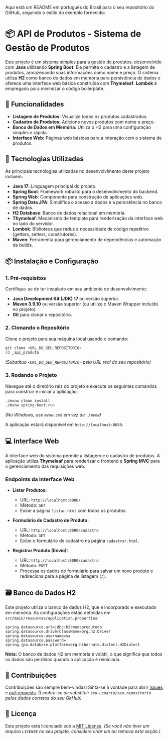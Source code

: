 Aqui está um README em português do Brasil para o seu repositório do GitHub, seguindo o estilo do exemplo fornecido:

# 📦 API de Produtos - Sistema de Gestão de Produtos

Este projeto é um sistema simples para a gestão de produtos, desenvolvido com **Java** utilizando **Spring Boot**. Ele permite o cadastro e a listagem de produtos, armazenando suas informações como nome e preço. O sistema utiliza **H2** como banco de dados em memória para persistência de dados e oferece uma interface web básica construída com **Thymeleaf**. **Lombok** é empregado para minimizar o código boilerplate.

## 🎯 Funcionalidades

  * **Listagem de Produtos:** Visualize todos os produtos cadastrados.
  * **Cadastro de Produtos:** Adicione novos produtos com nome e preço.
  * **Banco de Dados em Memória:** Utiliza o H2 para uma configuração simples e rápida.
  * **Interface Web:** Páginas web básicas para a interação com o sistema de produtos.

## 🚀 Tecnologias Utilizadas

As principais tecnologias utilizadas no desenvolvimento deste projeto incluem:

  * **Java 17**: Linguagem principal do projeto.
  * **Spring Boot**: Framework robusto para o desenvolvimento do backend.
  * **Spring Web**: Componente para construção de aplicações web.
  * **Spring Data JPA**: Simplifica o acesso a dados e a persistência no banco de dados.
  * **H2 Database**: Banco de dados relacional em memória.
  * **Thymeleaf**: Mecanismo de template para renderização da interface web no lado do servidor.
  * **Lombok**: Biblioteca que reduz a necessidade de código repetitivo (getters, setters, construtores).
  * **Maven**: Ferramenta para gerenciamento de dependências e automação de builds.

## 📦 Instalação e Configuração

### 1\. Pré-requisitos

Certifique-se de ter instalado em seu ambiente de desenvolvimento:

  * **Java Development Kit (JDK) 17** ou versão superior.
  * **Maven 3.9.10** ou versão superior (ou utilize o Maven Wrapper incluído no projeto).
  * **Git** para clonar o repositório.

### 2\. Clonando o Repositório

Clone o projeto para sua máquina local usando o comando:

```bash
git clone <URL_DO_SEU_REPOSITORIO>
cd _api_produto
```

*(Substitua `<URL_DO_SEU_REPOSITORIO>` pela URL real do seu repositório)*

### 3\. Rodando o Projeto

Navegue até o diretório raiz do projeto e execute os seguintes comandos para construir e iniciar a aplicação:

```bash
./mvnw clean install
./mvnw spring-boot:run
```

*(No Windows, use `mvnw.cmd` em vez de `./mvnw`)*

A aplicação estará disponível em `http://localhost:8080`.

## 💻 Interface Web

A interface web do sistema permite a listagem e o cadastro de produtos. A aplicação utiliza **Thymeleaf** para renderizar o frontend e **Spring MVC** para o gerenciamento das requisições web.

### Endpoints da Interface Web

  * **Listar Produtos:**

      * URL: `http://localhost:8080/`
      * Método: `GET`
      * Exibe a página `listar.html` com todos os produtos.

  * **Formulário de Cadastro de Produto:**

      * URL: `http://localhost:8080/cadastro`
      * Método: `GET`
      * Exibe o formulário de cadastro na página `cadastrar.html`.

  * **Registrar Produto (Envio):**

      * URL: `http://localhost:8080/cadastro`
      * Método: `POST`
      * Processa os dados do formulário para salvar um novo produto e redireciona para a página de listagem (`/`).

## 🗃️ Banco de Dados H2

Este projeto utiliza o banco de dados H2, que é incorporado e executado em memória. As configurações estão definidas em `src/main/resources/application.properties`:

```properties
spring.datasource.url=jdbc:h2:mem:produtodb
spring.datasource.driverClassName=org.h2.Driver
spring.datasource.username=sa
spring.datasource.password=
spring.jpa.database-platform=org.hibernate.dialect.H2Dialect
```

**Nota:** O banco de dados H2 em memória é volátil, o que significa que todos os dados são perdidos quando a aplicação é reiniciada.

## 🤝 Contribuições

Contribuições são sempre bem-vindas\! Sinta-se à vontade para abrir [issues](https://www.google.com/search?q=https://github.com/seu-usuario/seu-repositorio/issues) e [pull requests](https://www.google.com/search?q=https://github.com/seu-usuario/seu-repositorio/pulls).
*(Lembre-se de substituir `seu-usuario/seu-repositorio` pelos dados corretos do seu GitHub)*

## 📄 Licença

Este projeto está licenciado sob a [MIT License](https://www.google.com/search?q=LICENSE).
*(Se você não tiver um arquivo `LICENSE` no seu projeto, considere criar um ou remova esta seção.)*

